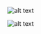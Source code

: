 ![alt text](https://github.com/Emirhankayar/dotfiles/blob/main/wallpapers/nord_mount_min.jpeg)

![alt text](https://github.com/Emirhankayar/dotfiles/blob/main/wallpapers/nord_lights_org.webp)
